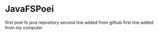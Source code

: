 # JavaFSPoei
first poei fs java repository
second line added from github
first line added from my computer
